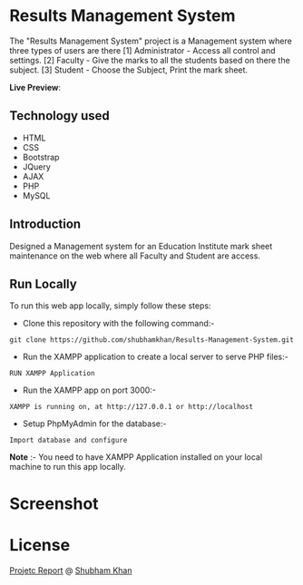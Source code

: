 # Results Management System

The "Results Management System" project is a Management system where three types of users are there
[1] Administrator - Access all control and settings.
[2] Faculty - Give the marks to all the students based on there the subject.
[3] Student - Choose the Subject, Print the mark sheet.

**Live Preview**: 

## Technology used

* HTML
* CSS
* Bootstrap
* JQuery
* AJAX
* PHP
* MySQL

## Introduction

Designed a Management system for an Education Institute mark sheet maintenance on the web where all Faculty and Student are access.

## Run Locally

To run this web app locally, simply follow these steps:

- Clone this repository with the following command:-

```
git clone https://github.com/shubhamkhan/Results-Management-System.git
```

- Run the XAMPP application to create a local server to serve PHP files:-

```
RUN XAMPP Application
```

- Run the XAMPP app on port 3000:-

```
XAMPP is running on, at http://127.0.0.1 or http://localhost
```

- Setup PhpMyAdmin for the database:-

```
Import database and configure
```

**Note** :- You need to have XAMPP Application installed on your local machine to run this app locally.

# Screenshot


# License

[Projetc Report](https://github.com/shubhamkhan/Results-Management-System/Internship_projetc_report.pdf) @ [Shubham Khan](https://github.com/shubhamkhan/)
